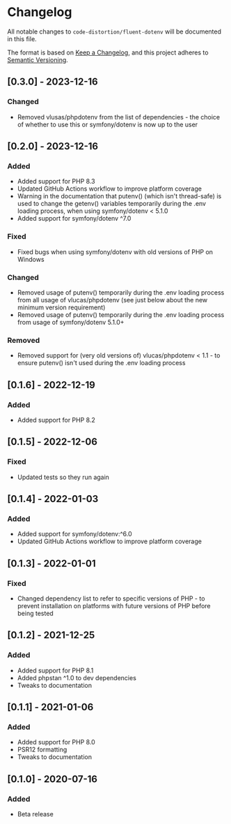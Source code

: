 # Changelog

All notable changes to `code-distortion/fluent-dotenv` will be documented in this file.

The format is based on [Keep a Changelog](https://keepachangelog.com/en/1.0.0/), and this project adheres to [Semantic Versioning](https://semver.org/spec/v2.0.0.html).



## [0.3.0] - 2023-12-16

### Changed
- Removed vlusas/phpdotenv from the list of dependencies - the choice of whether to use this or symfony/dotenv is now up to the user



## [0.2.0] - 2023-12-16

### Added
- Added support for PHP 8.3
- Updated GitHub Actions workflow to improve platform coverage
- Warning in the documentation that putenv() (which isn't thread-safe) is used to change the getenv() variables temporarily during the .env loading process, when using symfony/dotenv < 5.1.0
- Added support for symfony/dotenv ^7.0

### Fixed
- Fixed bugs when using symfony/dotenv with old versions of PHP on Windows

### Changed
- Removed usage of putenv() temporarily during the .env loading process from all usage of vlucas/phpdotenv (see just below about the new minimum version requirement)
- Removed usage of putenv() temporarily during the .env loading process from usage of symfony/dotenv 5.1.0+

### Removed
- Removed support for (very old versions of) vlucas/phpdotenv < 1.1 - to ensure putenv() isn't used during the .env loading process



## [0.1.6] - 2022-12-19

### Added
- Added support for PHP 8.2



## [0.1.5] - 2022-12-06

### Fixed
- Updated tests so they run again



## [0.1.4] - 2022-01-03

### Added
- Added support for symfony/dotenv:^6.0
- Updated GitHub Actions workflow to improve platform coverage



## [0.1.3] - 2022-01-01

### Fixed
- Changed dependency list to refer to specific versions of PHP - to prevent installation on platforms with future versions of PHP before being tested



## [0.1.2] - 2021-12-25

### Added
- Added support for PHP 8.1
- Added phpstan ^1.0 to dev dependencies
- Tweaks to documentation



## [0.1.1] - 2021-01-06

### Added
- Added support for PHP 8.0
- PSR12 formatting
- Tweaks to documentation



## [0.1.0] - 2020-07-16

### Added
- Beta release
